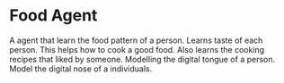 # Food Agent

A agent that learn the food pattern of a person. Learns taste of each person.
This helps how to cook a good food. 
Also learns the cooking recipes that liked by someone.
Modelling the digital tongue of a person.
Model the digital nose of a individuals.